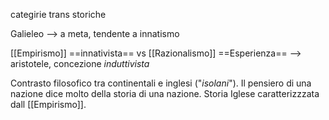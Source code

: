 categirie trans storiche 

Galieleo --> a meta, tendente a innatismo

[[Empirismo]]
==innativista==
vs 
[[Razionalismo]]
==Esperienza==
--> aristotele, concezione *induttivista*

Contrasto filosofico tra continentali e inglesi ("*isolani*"). Il pensiero di una nazione dice molto della storia di una nazione. Storia Iglese caratterizzzata dall [[Empirismo]].